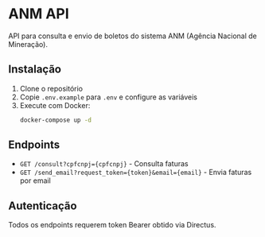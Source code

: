 # ANM API

API para consulta e envio de boletos do sistema ANM (Agência Nacional de Mineração).

## Instalação

1. Clone o repositório
2. Copie `.env.example` para `.env` e configure as variáveis
3. Execute com Docker:
   ```bash
   docker-compose up -d
   ```

## Endpoints

- `GET /consult?cpfcnpj={cpfcnpj}` - Consulta faturas
- `GET /send_email?request_token={token}&email={email}` - Envia faturas por email

## Autenticação

Todos os endpoints requerem token Bearer obtido via Directus.